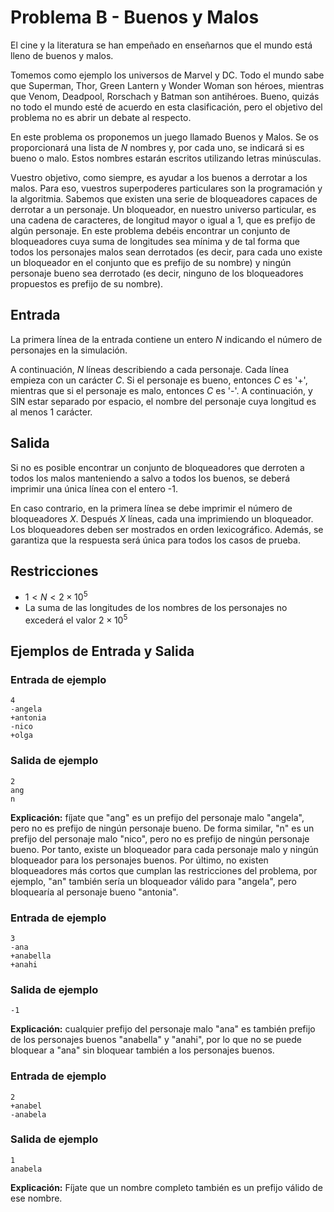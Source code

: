 # Problema B - Buenos y Malos

El cine y la literatura se han empeñado en enseñarnos que el mundo está lleno
de buenos y malos.

Tomemos como ejemplo los universos de Marvel y DC. Todo el mundo sabe que
Superman, Thor, Green Lantern y Wonder Woman son héroes, mientras que Venom,
Deadpool, Rorschach y Batman son antihéroes. Bueno, quizás no todo el mundo
esté de acuerdo en esta clasificación, pero el objetivo del problema no es
abrir un debate al respecto.

En este problema os proponemos un juego llamado Buenos y Malos. Se os
proporcionará una lista de $N$ nombres y, por cada uno, se indicará si es bueno
o malo. Estos nombres estarán escritos utilizando letras minúsculas.

Vuestro objetivo, como siempre, es ayudar a los buenos a derrotar a los malos.
Para eso, vuestros superpoderes particulares son la programación y la
algoritmia. Sabemos que existen una serie de bloqueadores capaces de derrotar a
un personaje. Un bloqueador, en nuestro universo particular, es una cadena de
caracteres, de longitud mayor o igual a 1, que es prefijo de algún personaje.
En este problema debéis encontrar un conjunto de bloqueadores cuya suma de
longitudes sea mínima y de tal forma que todos los personajes malos sean
derrotados (es decir, para cada uno existe un bloqueador en el conjunto que es
prefijo de su nombre) y ningún personaje bueno sea derrotado (es decir, ninguno
de los bloqueadores propuestos es prefijo de su nombre).

## Entrada

La primera línea de la entrada contiene un entero $N$ indicando el número de
personajes en la simulación.

A continuación, $N$ líneas describiendo a cada personaje. Cada línea empieza
con un carácter $C$. Si el personaje es bueno, entonces $C$ es '+', mientras
que si el personaje es malo, entonces $C$ es '-'. A continuación, y SIN estar
separado por espacio, el nombre del personaje cuya longitud es al menos 1
carácter.

## Salida

Si no es posible encontrar un conjunto de bloqueadores que derroten a todos los
malos manteniendo a salvo a todos los buenos, se deberá imprimir una única
línea con el entero -1.

En caso contrario, en la primera línea se debe imprimir el número de
bloqueadores $X$. Después $X$ líneas, cada una imprimiendo un bloqueador. Los
bloqueadores deben ser mostrados en orden lexicográfico. Además, se garantiza
que la respuesta será única para todos los casos de prueba.

## Restricciones

- $1 < N < 2 \times 10^5$
- La suma de las longitudes de los nombres de los personajes no excederá el
  valor $2 \times 10^5$

## Ejemplos de Entrada y Salida

### Entrada de ejemplo
```
4
-angela
+antonia
-nico
+olga
```

### Salida de ejemplo
```
2
ang
n
```

**Explicación:** fíjate que "ang" es un prefijo del personaje malo "angela", pero
no es prefijo de ningún personaje bueno. De forma similar, "n" es un prefijo
del personaje malo "nico", pero no es prefijo de ningún personaje bueno. Por
tanto, existe un bloqueador para cada personaje malo y ningún bloqueador para
los personajes buenos. Por último, no existen bloqueadores más cortos que
cumplan las restricciones del problema, por ejemplo, "an" también sería un
bloqueador válido para "angela", pero bloquearía al personaje bueno "antonia".

### Entrada de ejemplo
```
3
-ana
+anabella
+anahi
```

### Salida de ejemplo
```
-1
```

**Explicación:** cualquier prefijo del personaje malo "ana" es también prefijo
de los personajes buenos "anabella" y "anahi", por lo que no se puede bloquear
a "ana" sin bloquear también a los personajes buenos.

### Entrada de ejemplo
```
2
+anabel
-anabela
```

### Salida de ejemplo
```
1
anabela
```

**Explicación:** Fíjate que un nombre completo también es un prefijo válido de
ese nombre.

